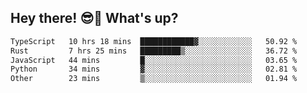 ## Hey there! 😎👋 What's up?

<!--START_SECTION:waka-->

```txt
TypeScript   10 hrs 18 mins  ████████████▓░░░░░░░░░░░░   50.92 %
Rust         7 hrs 25 mins   █████████▒░░░░░░░░░░░░░░░   36.72 %
JavaScript   44 mins         █░░░░░░░░░░░░░░░░░░░░░░░░   03.65 %
Python       34 mins         ▓░░░░░░░░░░░░░░░░░░░░░░░░   02.81 %
Other        23 mins         ▒░░░░░░░░░░░░░░░░░░░░░░░░   01.94 %
```

<!--END_SECTION:waka-->
